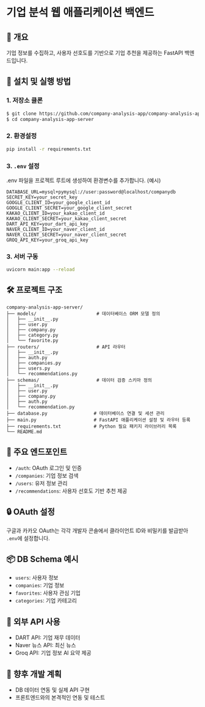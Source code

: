 # 기업 분석 웹 애플리케이션 백엔드

## 📌 개요
기업 정보를 수집하고, 사용자 선호도를 기반으로 기업 추천을 제공하는 FastAPI 백엔드입니다.

## 🚀 설치 및 실행 방법

### 1. 저장소 클론
```bash
$ git clone https://github.com/company-analysis-app/company-analysis-app-server.git
$ cd company-analysis-app-server
```
### 2. 환경설정
```bash
pip install -r requirements.txt
```

### 3. `.env` 설정
.env 파일을 프로젝트 루트에 생성하여 환경변수를 추가합니다. (예시)
```env
DATABASE_URL=mysql+pymysql://user:password@localhost/companydb
SECRET_KEY=your_secret_key
GOOGLE_CLIENT_ID=your_google_client_id
GOOGLE_CLIENT_SECRET=your_google_client_secret
KAKAO_CLIENT_ID=your_kakao_client_id
KAKAO_CLIENT_SECRET=your_kakao_client_secret
DART_API_KEY=your_dart_api_key
NAVER_CLIENT_ID=your_naver_client_id
NAVER_CLIENT_SECRET=your_naver_client_secret
GROQ_API_KEY=your_groq_api_key
```

### 3. 서버 구동
```bash
uvicorn main:app --reload
```

## 🛠️ 프로젝트 구조
```
company-analysis-app-server/
├── models/                      # 데이터베이스 ORM 모델 정의
│   ├── __init__.py
│   ├── user.py
│   ├── company.py
│   ├── category.py
│   └── favorite.py
├── routers/                     # API 라우터
│   ├── __init__.py
│   ├── auth.py
│   ├── companies.py
│   ├── users.py
│   └── recommendations.py
├── schemas/                     # 데이터 검증 스키마 정의
│   ├── __init__.py
│   ├── user.py
│   ├── company.py
│   ├── auth.py
│   └── recommendation.py
├── database.py                 # 데이터베이스 연결 및 세션 관리
├── main.py                     # FastAPI 애플리케이션 설정 및 라우터 등록
├── requirements.txt            # Python 필요 패키지 라이브러리 목록
└── README.md
```

## 📃 주요 엔드포인트

- `/auth`: OAuth 로그인 및 인증
- `/companies`: 기업 정보 검색
- `/users`: 유저 정보 관리
- `/recommendations`: 사용자 선호도 기반 추천 제공

## 🔒 OAuth 설정
구글과 카카오 OAuth는 각각 개발자 콘솔에서 클라이언트 ID와 비밀키를 발급받아 `.env`에 설정합니다.

## 📦 DB Schema 예시
- `users`: 사용자 정보
- `companies`: 기업 정보
- `favorites`: 사용자 관심 기업
- `categories`: 기업 카테고리

## 📡 외부 API 사용
- DART API: 기업 재무 데이터
- Naver 뉴스 API: 최신 뉴스
- Groq API: 기업 정보 AI 요약 제공

## 🚧 향후 개발 계획
- DB 데이터 연동 및 실제 API 구현
- 프론트엔드와의 본격적인 연동 및 테스트
